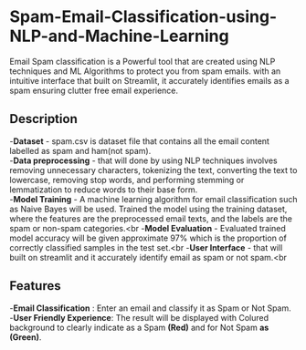 # Spam-Email-Classification-using-NLP-and-Machine-Learning

Email Spam classification is a Powerful tool that are created using NLP techniques and ML Algorithms to protect you from spam emails.
with an intuitive interface that built on Streamlit, it accurately identifies emails as a spam ensuring clutter free email experience.

<h2>Description</h2>

-**Dataset** - spam.csv is dataset file that contains all the email content labelled as spam and ham(not spam).<br>
-**Data preprocessing** - that will done by using NLP techniques involves removing unnecessary characters, tokenizing the text, converting the text to lowercase, removing stop words, and performing stemming or lemmatization to reduce words to their base form.<br>
-**Model Training** - A machine learning algorithm for email classification such as Naive Bayes will be used. Trained the model using the training dataset, where the features are the preprocessed email texts, and the labels are the spam or non-spam categories.<br
-**Model Evaluation** - Evaluated trained model accuracy will be given approximate 97% which is the proportion of correctly classified samples in the test set.<br
-**User Interface** - that will built on streamlit and it accurately identify email as spam or not spam.<br

<h2>Features</h2>

-**Email Classification** : Enter an email and classify it as Spam or Not Spam. <br>
-**User Friendly Experience**: The result will be displayed with Colured background to clearly indicate as a Spam **(Red)** and for Not Spam **as (Green)**.

